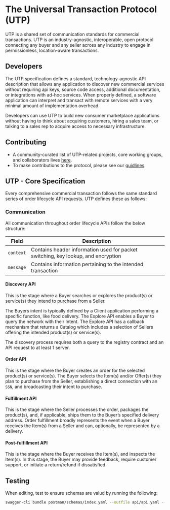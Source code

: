 # The Universal Transaction Protocol (UTP)
UTP is a shared set of communication standards for commercial transactions. UTP is an industry-agnostic, interoperable, open protocol connecting any buyer and any seller across any industry to engage in permissionless, location-aware transactions. 

## Developers
The UTP specification defines a standard, technology-agnostic API description that allows any application to discover new commercial services without requiring api keys, source code access, additional documentation, or integrations with ad-hoc services. When properly defined, a software application can interpret and transact with remote services with a very minimal amount of implementation overhead.

Developers can use UTP to build new consumer marketplace applications without having to think about acquiring customers, hiring a sales team, or talking to a sales rep to acquire access to necessary infrastructure.

## Contributing
- A community-curated list of UTP-related projects, core working groups, and collaborators lives [here](./docs/CONTRIBUTORS.md).
- To make contributions to the protocol, please see our [guidlines](./docs/GUIDLINES.md).


## UTP - Core Specification
Every comprehensive commercial transaction follows the same standard series of 
order lifecycle API requests. UTP defines these as follows:

### Communication

All communication throughout order lifecycle APIs follow the below structure:

| Field      | Description |
|------------|-------------|
| `context`  | Contains header information used for packet switching, key lookup, and encryption |
| `message`  | Contains information pertaining to the intended transaction |

#### Discovery API
This is the stage where a Buyer searches or explores the 
product(s) or service(s) they intend to purchase from a Seller. 

The Buyers intent is typically defined by a Client application performing a 
specific function, like food delivery. The Explore API enables a Buyer to 
query the network with their Intent. The Explore API has a callback mechanism 
that returns a Catalog which includes a selection of Sellers offering the 
intended product(s) or service(s). 

The discovery process requires both a query to the registry contract and an 
API request to at least 1 server.

#### Order API 
This is the stage where the Buyer creates an order for the 
selected product(s) or service(s). The Buyer selects the Item(s) and/or Offer(s)
they plan to purchase from the Seller, establishing a direct connection with 
an `SSN`, and broadcasting their intent to purchase.

#### Fulfillment API 
This is the stage where the Seller processes the order, 
packages the product(s), and, if applicable, ships them to the Buyer’s specified
delivery address. Order fulfillment broadly represents the event when a 
Buyer receives the Item(s) from a Seller and can, optionally, 
be represented by a delivery.

#### Post-fulfillment API
This is the stage where the Buyer receives the 
Item(s), and inspects the Item(s). In this stage, the Buyer may provide 
feedback, require customer support, or initiate a return/refund if 
dissatisfied.

## Testing 
When editing, test to ensure schemas are valud by running the following:
```sh
swagger-cli bundle postman/schemas/index.yaml --outfile api/api.yaml --type yaml
```
